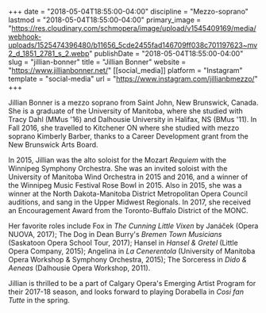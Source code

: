 +++
date = "2018-05-04T18:55:00-04:00"
discipline = "Mezzo-soprano"
lastmod = "2018-05-04T18:55:00-04:00"
primary_image = "https://res.cloudinary.com/schmopera/image/upload/v1545409169/media/webhook-uploads/1525474396480/b11656_5cde2455fad146709ff038c701197623~mv2_d_1851_2781_s_2.webp"
publishDate = "2018-05-04T18:55:00-04:00"
slug = "jillian-bonner"
title = "Jillian Bonner"
website = "https://www.jillianbonner.net/"
[[social_media]]
platform = "Instagram"
template = "social-media"
url = "https://www.instagram.com/jillianbmezzo/"
+++

Jillian Bonner is a mezzo soprano from Saint John, New Brunswick, Canada. She is a graduate of the University of Manitoba, where she studied with Tracy Dahl (MMus '16)  and Dalhousie University in Halifax, NS (BMus '11). In Fall 2016, she travelled to Kitchener ON where she studied with mezzo soprano Kimberly Barber, thanks to a Career Development grant from the New Brunswick Arts Board.

In 2015, Jillian was the alto soloist for the Mozart *Requiem* with the Winnipeg Symphony Orchestra. She was an invited soloist with the University of Manitoba Wind Orchestra in 2015 and 2016, and a winner of the Winnipeg Music Festival Rose Bowl in 2015.  Also in 2015, she was a winner at the North Dakota-Manitoba District Metropolitan Opera Council auditions, and sang in the Upper Midwest Regionals. In 2017, she received an Encouragement Award from the Toronto-Buffalo District of the MONC.

Her favorite roles include Fox in *The Cunning Little Vixen* by Janáček (Opera NUOVA, 2017); The Dog in Dean Burry's *Bremen Town Musicians* (Saskatoon Opera School Tour, 2017); Hansel in *Hansel & Gretel* (Little Opera Company, 2015); Angelina in *La Cenerentola* (University of Manitoba Opera Workshop & Symphony Orchestra, 2015); The Sorceress in *Dido & Aeneas* (Dalhousie Opera Workshop, 2011).

Jillian is thrilled to be a part of Calgary Opera's Emerging Artist Program for their 2017-18 season, and looks forward to playing Dorabella in *Cosi fan Tutte* in the spring. 
